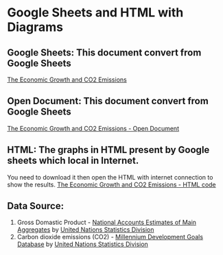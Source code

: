 # Google Sheets and HTML with Diagrams
## Google Sheets: This document convert from Google Sheets
[The Economic Growth and CO2 Emissions](https://docs.google.com/spreadsheets/d/1tnvg9o-v-M1K_8bLTWvXu5R67JQsp6im0uz1mbB8qsI/edit?usp=sharing)

## Open Document: This document convert from Google Sheets
[The Economic Growth and CO2 Emissions - Open Document](https://github.com/Cheng-Lin-Li/InformationVisualization/blob/master/GoogleSheets/Economic%20Growth%20and%20CO2%20Emissions-new.ods)

## HTML: The graphs in HTML present by Google sheets which local in Internet.

You need to download it then open the HTML with internet connection to show the results.
[The Economic Growth and CO2 Emissions - HTML code](https://github.com/Cheng-Lin-Li/InformationVisualization/blob/master/GoogleSheets/index.html)

## Data Source:
1. Gross Domastic Product - [National Accounts Estimates of Main Aggregates](http://data.un.org/Data.aspx?d=SNAAMA&f=grID%3a101%3bcurrID%3aUSD%3bpcFlag%3a0%3bitID%3a9) by [United Nations Statistics Division](https://unstats.un.org/home/)
2. Carbon dioxide emissions (CO2) - [Millennium Development Goals Database](http://data.un.org/Data.aspx?q=CO2&d=MDG&f=seriesRowID%3a749#MDG) by [United Nations Statistics Division](https://unstats.un.org/home/)
